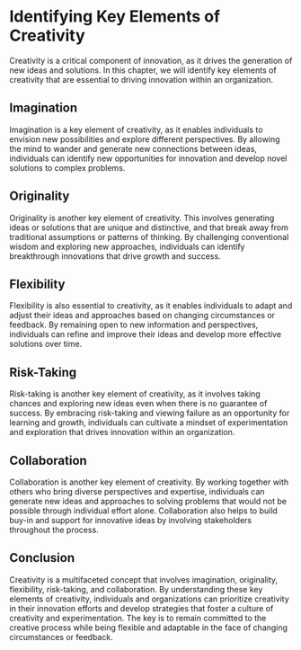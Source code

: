 # Identifying Key Elements of Creativity

Creativity is a critical component of innovation, as it drives the generation of new ideas and solutions. In this chapter, we will identify key elements of creativity that are essential to driving innovation within an organization.

Imagination
-----------

Imagination is a key element of creativity, as it enables individuals to envision new possibilities and explore different perspectives. By allowing the mind to wander and generate new connections between ideas, individuals can identify new opportunities for innovation and develop novel solutions to complex problems.

Originality
-----------

Originality is another key element of creativity. This involves generating ideas or solutions that are unique and distinctive, and that break away from traditional assumptions or patterns of thinking. By challenging conventional wisdom and exploring new approaches, individuals can identify breakthrough innovations that drive growth and success.

Flexibility
-----------

Flexibility is also essential to creativity, as it enables individuals to adapt and adjust their ideas and approaches based on changing circumstances or feedback. By remaining open to new information and perspectives, individuals can refine and improve their ideas and develop more effective solutions over time.

Risk-Taking
-----------

Risk-taking is another key element of creativity, as it involves taking chances and exploring new ideas even when there is no guarantee of success. By embracing risk-taking and viewing failure as an opportunity for learning and growth, individuals can cultivate a mindset of experimentation and exploration that drives innovation within an organization.

Collaboration
-------------

Collaboration is another key element of creativity. By working together with others who bring diverse perspectives and expertise, individuals can generate new ideas and approaches to solving problems that would not be possible through individual effort alone. Collaboration also helps to build buy-in and support for innovative ideas by involving stakeholders throughout the process.

Conclusion
----------

Creativity is a multifaceted concept that involves imagination, originality, flexibility, risk-taking, and collaboration. By understanding these key elements of creativity, individuals and organizations can prioritize creativity in their innovation efforts and develop strategies that foster a culture of creativity and experimentation. The key is to remain committed to the creative process while being flexible and adaptable in the face of changing circumstances or feedback.
